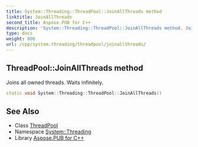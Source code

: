 ```yaml
---
title: System::Threading::ThreadPool::JoinAllThreads method
linktitle: JoinAllThreads
second_title: Aspose.PUB for C++
description: 'System::Threading::ThreadPool::JoinAllThreads method. Joins all owned threads. Waits infinitely in C++.'
type: docs
weight: 800
url: /cpp/system.threading/threadpool/joinallthreads/
---
```

## ThreadPool::JoinAllThreads method


Joins all owned threads. Waits infinitely.

```cpp
static void System::Threading::ThreadPool::JoinAllThreads()
```

## See Also

* Class [ThreadPool](../)
* Namespace [System::Threading](../../)
* Library [Aspose.PUB for C++](../../../)
